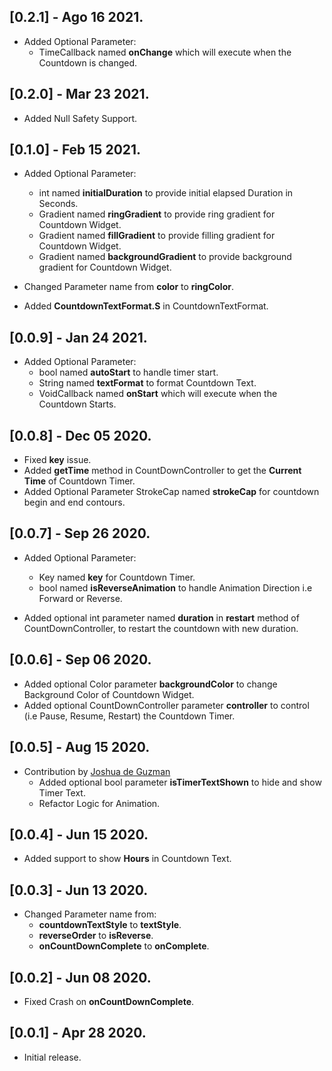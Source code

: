 ## [0.2.1] - Ago 16 2021.

* Added Optional Parameter:
    * TimeCallback named **onChange** which will execute when the Countdown is changed.

## [0.2.0] - Mar 23 2021.

* Added Null Safety Support.

## [0.1.0] - Feb 15 2021.

* Added Optional Parameter:
    * int named **initialDuration** to provide initial elapsed Duration in Seconds.
    * Gradient named **ringGradient** to provide ring gradient for Countdown Widget.
    * Gradient named **fillGradient** to provide filling gradient for Countdown Widget.
    * Gradient named **backgroundGradient** to provide background gradient for Countdown Widget.

* Changed Parameter name from **color** to **ringColor**.
* Added **CountdownTextFormat.S** in CountdownTextFormat.

## [0.0.9] - Jan 24 2021.

* Added Optional Parameter:
    * bool named **autoStart** to handle timer start.
    * String named **textFormat** to format Countdown Text.
    * VoidCallback named **onStart** which will execute when the Countdown Starts.

## [0.0.8] - Dec 05 2020.

* Fixed **key** issue.
* Added **getTime** method in CountDownController to get the **Current Time** of Countdown Timer.
* Added Optional Parameter StrokeCap named **strokeCap** for countdown begin and end contours.

## [0.0.7] - Sep 26 2020.

* Added Optional Parameter:
    * Key named **key** for Countdown Timer.
    * bool named **isReverseAnimation** to handle Animation Direction i.e Forward or Reverse.

* Added optional int parameter named **duration** in **restart** method of CountDownController, to restart the countdown with new duration.

## [0.0.6] - Sep 06 2020.

* Added optional Color parameter **backgroundColor** to change Background Color of Countdown Widget.
* Added optional CountDownController parameter **controller** to control (i.e Pause, Resume, Restart) the Countdown Timer.

## [0.0.5] - Aug 15 2020.

* Contribution by [Joshua de Guzman](https://github.com/joshuadeguzman)
    * Added optional bool parameter **isTimerTextShown** to hide and show Timer Text.
    * Refactor Logic for Animation.

## [0.0.4] - Jun 15 2020.

* Added support to show **Hours** in Countdown Text.

## [0.0.3] - Jun 13 2020.

* Changed Parameter name from:
    * **countdownTextStyle** to **textStyle**.
    * **reverseOrder** to **isReverse**.
    * **onCountDownComplete** to **onComplete**.

## [0.0.2] - Jun 08 2020.

* Fixed Crash on **onCountDownComplete**.

## [0.0.1] - Apr 28 2020.

* Initial release.
